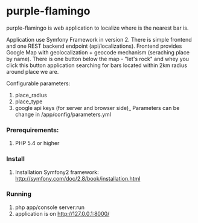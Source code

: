 purple-flamingo
===============

purple-flamingo is web application to localize where is the nearest bar is. 

Application use Symfony Framework in version 2. There is simple frontend and one REST backend endpoint (api/localizations).
Frontend provides Google Map with geolocalization + geocode mechanism (seraching place by name).
There is one button below the map - "let's rock" and whey you click this button application searching for bars located within 2km radius around place we are.

Configurable parameters:
1. place_radius
2. place_type
3. google api keys (for server and browser side)_
Parameters can be change in /app/config/parameters.yml
 
 
### Prerequirements:
1. PHP 5.4 or higher

### Install
1. Installation Symfony2 framework: http://symfony.com/doc/2.8/book/installation.html

### Running
1. php app/console server:run
2. application is on http://127.0.0.1:8000/
 
